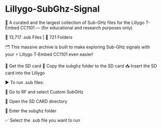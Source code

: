 # Lillygo-SubGhz-Signal
📡 A curated and the largest collection of Sub-GHz files for the Lillygo T-Embed CC1101 — (for educational and research purposes only)

📁 13,717 .sub Files | 📂 721 Folders

🗂️ This massive archive is built to make exploring Sub-GHz signals with your ⚡ Lillygo T-Embed CC1101 even easier!

📂 Get the SD card
💾 Copy the subghz folder to the SD card
📥 Insert the SD card into the Lillygo

▶️ To run .sub files:

📡 Go to RF and select Custom SubGHz

📂 Open the SD CARD directory

📁 Enter the subghz folder

✅ Select the .sub file you want to run
